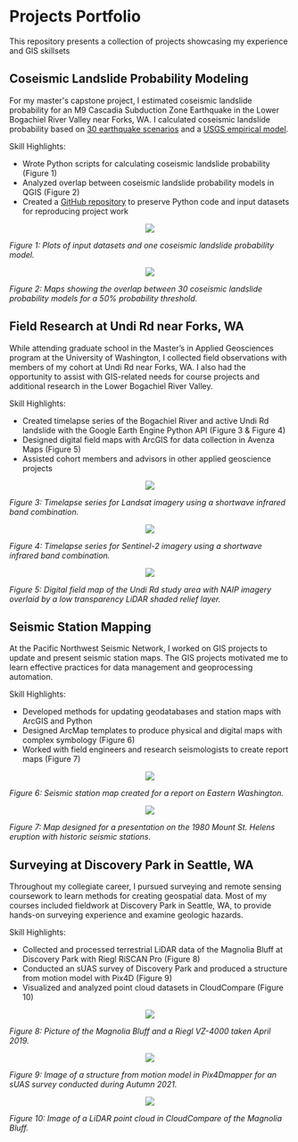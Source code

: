 # Projects Portfolio
This repository presents a collection of projects showcasing my experience and GIS skillsets
## Coseismic Landslide Probability Modeling
For my master's capstone project, I estimated coseismic landslide probability for an M9 Cascadia Subduction Zone Earthquake in the Lower Bogachiel River Valley near Forks, WA. I calculated coseismic landslide probability based on [30 earthquake scenarios](https://pubs.geoscienceworld.org/ssa/bssa/article-abstract/108/5A/2347/544772/Broadband-Synthetic-Seismograms-for-Magnitude-9?redirectedFrom=fulltext) and a [USGS empirical model](https://agupubs.onlinelibrary.wiley.com/doi/full/10.1029/2017JF004494). 

Skill Highlights:

- Wrote Python scripts for calculating coseismic landslide probability (Figure 1)
- Analyzed overlap between coseismic landslide probability models in QGIS (Figure 2)
- Created a [GitHub repository](https://github.com/brekc/Coseismic-Landslide-Probability-for-an-M9-CSZ-Earthquake-in-the-Lower-Bogachiel-River-Valley-WA) to preserve Python code and input datasets for reproducing project work 

<p align="center">
  <img src="https://github.com/brekc/Projects-Portfolio/blob/main/images/cls_prob_model.PNG" />
</p>
<em>Figure 1: Plots of input datasets and one coseismic landslide probability model.</em>
<p>
</p>
<p align="center">
  <img src="https://github.com/brekc/Projects-Portfolio/blob/main/images/cls_prob_overlap.PNG" />
</p>
<em>Figure 2: Maps showing the overlap between 30 coseismic landslide probability models for a 50% probability threshold.</em>

## Field Research at Undi Rd near Forks, WA
While attending graduate school in the Master’s in Applied Geosciences program at the University of Washington, I collected field observations with members of my cohort at Undi Rd near Forks, WA. I also had the opportunity to assist with GIS-related needs for course projects and additional research in the Lower Bogachiel River Valley.           

Skill Highlights:

- Created timelapse series of the Bogachiel River and active Undi Rd landslide with the Google Earth Engine Python API (Figure 3 & Figure 4)
- Designed digital field maps with ArcGIS for data collection in Avenza Maps (Figure 5)
- Assisted cohort members and advisors in other applied geoscience projects
<p align="center">
  <img src="https://github.com/brekc/Projects-Portfolio/blob/main/images/landsat_ts_754.gif" />
</p>
<em>Figure 3: Timelapse series for Landsat imagery using a shortwave infrared band combination.</em>
<p>
</p>
<p align="center">
  <img src="https://github.com/brekc/Projects-Portfolio/blob/main/images/sentinel2_ts_128a4.gif" />
</p>
<em>Figure 4: Timelapse series for Sentinel-2 imagery using a shortwave infrared band combination.</em>
<p>
</p>
<p align="center">
  <img src="https://github.com/brekc/Projects-Portfolio/blob/main/images/undi_rd_fieldmap.png" />
</p>
<em>Figure 5: Digital field map of the Undi Rd study area with NAIP imagery overlaid by a low transparency LiDAR shaded relief layer.</em>

## Seismic Station Mapping
At the Pacific Northwest Seismic Network, I worked on GIS projects to update and present seismic station maps. The GIS projects motivated me to learn effective practices for data management and geoprocessing automation.     

Skill Highlights:

- Developed methods for updating geodatabases and station maps with ArcGIS and Python
- Designed ArcMap templates to produce physical and digital maps with complex symbology (Figure 6)
- Worked with field engineers and research seismologists to create report maps (Figure 7)

<p align="center">
  <img src="https://github.com/brekc/Projects-Portfolio/blob/main/images/ewa_report_map.png" />
</p>
<em>Figure 6: Seismic station map created for a report on Eastern Washington.</em>
<p>
</p>
<p align="center">
  <img src="https://github.com/brekc/Projects-Portfolio/blob/main/images/msh_color_stnmap.png" />
</p>
<em>Figure 7: Map designed for a presentation on the 1980 Mount St. Helens eruption with historic seismic stations.</em>

## Surveying at Discovery Park in Seattle, WA
Throughout my collegiate career, I pursued surveying and remote sensing coursework to learn methods for creating geospatial data. Most of my courses included fieldwork at Discovery Park in Seattle, WA, to provide hands-on surveying experience and examine geologic hazards.

Skill Highlights:

- Collected and processed terrestrial LiDAR data of the Magnolia Bluff at Discovery Park with Riegl RiSCAN Pro (Figure 8)
- Conducted an sUAS survey of Discovery Park and produced a structure from motion model with Pix4D (Figure 9)
- Visualized and analyzed point cloud datasets in CloudCompare (Figure 10)

<p align="center">
  <img src="https://github.com/brekc/Projects-Portfolio/blob/main/images/tls_2019.png" />
</p>
<em>Figure 8: Picture of the Magnolia Bluff and a Riegl VZ-4000 taken April 2019.</em>
<p>
</p>
<p align="center">
  <img src="https://github.com/brekc/Projects-Portfolio/blob/main/images/pix4dmapper_sfm.png" />
</p>
<em>Figure 9: Image of a structure from motion model in Pix4Dmapper for an sUAS survey conducted during Autumn 2021.</em>
<p>
</p>
<p align="center">
  <img src="https://github.com/brekc/Projects-Portfolio/blob/main/images/magnoliabluff_tls_2019.png" />
</p>
<em>Figure 10: Image of a LiDAR point cloud in CloudCompare of the Magnolia Bluff.</em>
